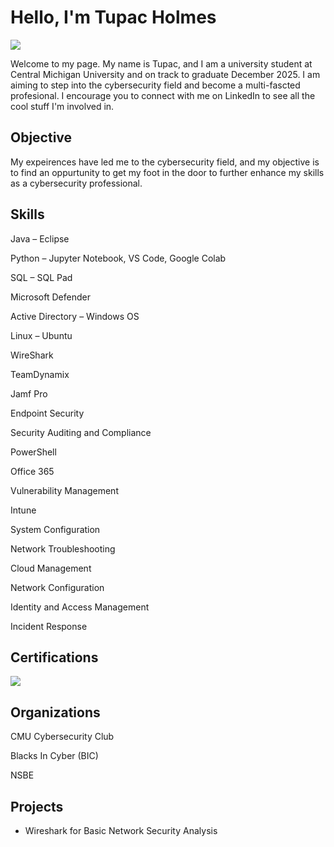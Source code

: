 # Hello, I'm Tupac Holmes
<a href="https://www.linkedin.com/in/tupacholmes/"><img src="https://img.shields.io/badge/-LinkedIn-0072b1?&style=for-the-badge&logo=linkedin&logoColor=white" /></a>

Welcome to my page. My name is Tupac, and I am a university student at Central Michigan University and on track to graduate December 2025. I am aiming to step into the cybersecurity field and become a multi-fascted profesional. I encourage you to connect with me on LinkedIn to see all the cool stuff I'm involved in.

## Objective


My expeirences have led me to the cybersecurity field, and my objective is to find an oppurtunity to get my foot in the door to further enhance my skills as a cybersecurity professional. 
## Skills
                                          

Java – Eclipse 

Python – Jupyter Notebook, VS Code, Google Colab 

SQL – SQL Pad

Microsoft Defender 

Active Directory – Windows OS 

Linux – Ubuntu

WireShark 

TeamDynamix 

Jamf Pro

Endpoint Security 

Security Auditing and Compliance 

PowerShell

Office 365 

Vulnerability Management 

Intune

System Configuration

Network Troubleshooting 

Cloud Management

Network Configuration 

Identity and Access Management 

Incident Response



## Certifications


<img src="https://img.shields.io/badge/-Security%2B-FF0000?&style=for-the-badge&logo=CompTIA&logoColor=white" />

## Organizations

CMU Cybersecurity Club

Blacks In Cyber (BIC)

NSBE

## Projects
- Wireshark for Basic Network Security Analysis
